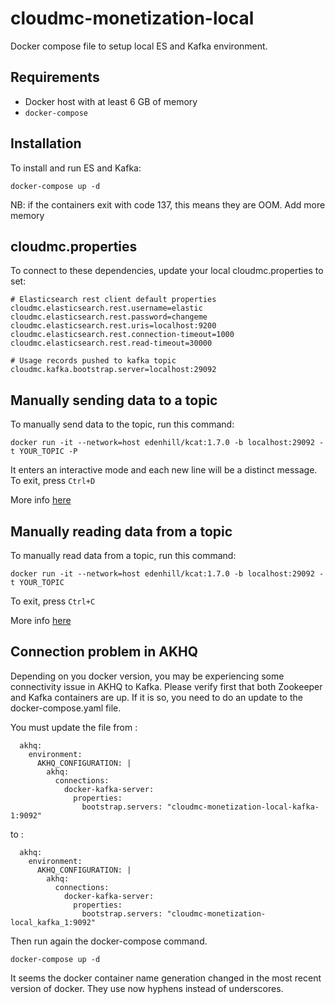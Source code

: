 # cloudmc-monetization-local
Docker compose file to setup local ES and Kafka environment.

## Requirements

- Docker host with at least 6 GB of memory
- `docker-compose`

## Installation

To install and run ES and Kafka:

```
docker-compose up -d
```

NB: if the containers exit with code 137, this means they are OOM. Add more memory

## cloudmc.properties

To connect to these dependencies, update your local cloudmc.properties to set:

```
# Elasticsearch rest client default properties
cloudmc.elasticsearch.rest.username=elastic
cloudmc.elasticsearch.rest.password=changeme
cloudmc.elasticsearch.rest.uris=localhost:9200
cloudmc.elasticsearch.rest.connection-timeout=1000
cloudmc.elasticsearch.rest.read-timeout=30000

# Usage records pushed to kafka topic
cloudmc.kafka.bootstrap.server=localhost:29092
```

## Manually sending data to a topic

To manually send data to the topic, run this command:

`docker run -it --network=host edenhill/kcat:1.7.0 -b localhost:29092 -t YOUR_TOPIC -P `

It enters an interactive mode and each new line will be a distinct message. To exit, press `Ctrl+D`

More info [here](https://docs.confluent.io/platform/current/app-development/kafkacat-usage.html#producer-mode)

## Manually reading data from a topic

To manually read data from a topic, run this command:

`docker run -it --network=host edenhill/kcat:1.7.0 -b localhost:29092 -t YOUR_TOPIC`

To exit, press `Ctrl+C`

More info [here](https://docs.confluent.io/platform/current/app-development/kafkacat-usage.html#consumer-mode)

## Connection problem in AKHQ
Depending on you docker version, you may be experiencing some connectivity issue in AKHQ to Kafka.
Please verify first that both Zookeeper and Kafka containers are up. If it is so, you need to do an update to the docker-compose.yaml file. 

You must update the file from : 
```
  akhq:
    environment:
      AKHQ_CONFIGURATION: |
        akhq:
          connections:
            docker-kafka-server:
              properties:
                bootstrap.servers: "cloudmc-monetization-local-kafka-1:9092"
```
to :
```
  akhq:
    environment:
      AKHQ_CONFIGURATION: |
        akhq:
          connections:
            docker-kafka-server:
              properties:
                bootstrap.servers: "cloudmc-monetization-local_kafka_1:9092"
```

Then run again the docker-compose command.
```
docker-compose up -d
```


It seems the docker container name generation changed in the most recent version of docker. They use now hyphens instead of underscores.